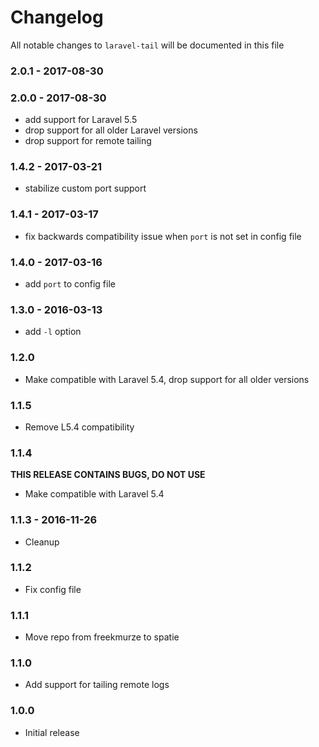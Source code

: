 # Changelog

All notable changes to `laravel-tail` will be documented in this file

### 2.0.1 - 2017-08-30

### 2.0.0 - 2017-08-30

- add support for Laravel 5.5
- drop support for all older Laravel versions
- drop support for remote tailing

### 1.4.2 - 2017-03-21

- stabilize custom port support

### 1.4.1 - 2017-03-17
- fix backwards compatibility issue when `port` is not set in config file

### 1.4.0 - 2017-03-16
- add `port` to config file

### 1.3.0 - 2016-03-13
- add `-l` option

### 1.2.0
- Make compatible with Laravel 5.4, drop support for all older versions

### 1.1.5
- Remove L5.4 compatibility

### 1.1.4
**THIS RELEASE CONTAINS BUGS, DO NOT USE**

- Make compatible with Laravel 5.4

### 1.1.3 - 2016-11-26
- Cleanup

### 1.1.2
- Fix config file

### 1.1.1
- Move repo from freekmurze to spatie

### 1.1.0
- Add support for tailing remote logs

### 1.0.0
- Initial release
